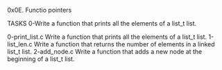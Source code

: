 0x0E. Functio pointers

TASKS
0-Write a function that prints all the elements of a list_t list.

0-print_list.c Write a function that prints all the elements of a list_t list.
1-list_len.c Write a function that returns the number of elements in a linked list_t list.
2-add_node.c Write a function that adds a new node at the beginning of a list_t list.
